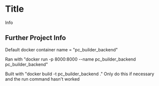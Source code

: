 # Title
Info

## Further Project Info
Default docker container name = "pc_builder_backend"

Ran with "docker run -p 8000:8000 --name pc_builder_backend pc_builder_backend"

Built with "docker build -t pc_builder_backend ." Only do this if necessary and the run command hasn't worked